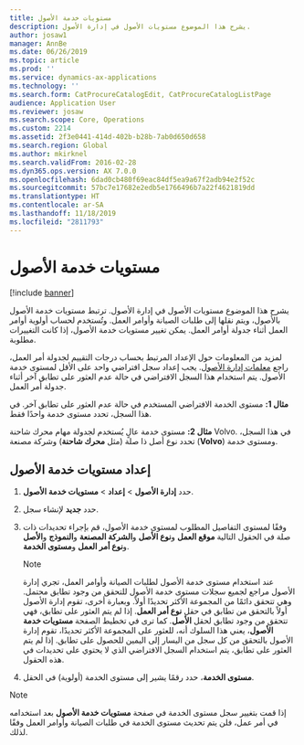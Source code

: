 ```yaml
---
title: مستويات خدمة الأصول
description: يشرح هذا الموضوع مستويات الأصول في إدارة الأصول.
author: josaw1
manager: AnnBe
ms.date: 06/26/2019
ms.topic: article
ms.prod: ''
ms.service: dynamics-ax-applications
ms.technology: ''
ms.search.form: CatProcureCatalogEdit, CatProcureCatalogListPage
audience: Application User
ms.reviewer: josaw
ms.search.scope: Core, Operations
ms.custom: 2214
ms.assetid: 2f3e0441-414d-402b-b28b-7ab0d650d658
ms.search.region: Global
ms.author: mkirknel
ms.search.validFrom: 2016-02-28
ms.dyn365.ops.version: AX 7.0.0
ms.openlocfilehash: 6dad0cb480f69eac84df5ea9a67f2adb94e2f52c
ms.sourcegitcommit: 57bc7e17682e2edb5e1766496b7a22f4621819dd
ms.translationtype: HT
ms.contentlocale: ar-SA
ms.lasthandoff: 11/18/2019
ms.locfileid: "2811793"
---
```

# <a name="asset-service-levels"></a>مستويات خدمة الأصول

[!include [banner](../../includes/banner.md)]

 

يشرح هذا الموضوع مستويات الأصول في إدارة الأصول. ترتبط مستويات خدمة الأصول بالأصول، ويتم نقلها إلى طلبات الصيانة وأوامر العمل. وتُستخدم لحساب أولوية أوامر العمل أثناء جدولة أوامر العمل. يمكن تغيير مستويات خدمة الأصول، إذا كانت التغييرات مطلوبة.

لمزيد من المعلومات حول الإعداد المرتبط بحساب درجات التقييم لجدولة أمر العمل، راجع [معلمات إدارة الأصول](../setup-for-objects/enterprise-asset-management-parameters.md). يجب إعداد سجل افتراضي واحد على الأقل لمستوى خدمة الأصول. يتم استخدام هذا السجل الافتراضي في حالة عدم العثور على تطابق آخر أثناء جدولة أمر العمل.

**مثال 1:** مستوى الخدمة الافتراضي المستخدم في حالة عدم العثور على تطابق آخر. في هذا السجل، تحدد مستوى خدمة واحدًا فقط.

**مثال 2:** مستوى خدمة عالٍ يُستخدم لجدولة مهام محرك شاحنة Volvo. في هذا السجل، تحدد نوع أصل ذا صلة (مثل **محرك شاحنة**) وشركة مصنعة (**Volvo**) ومستوى خدمة.

## <a name="set-up-asset-service-levels"></a>إعداد مستويات خدمة الأصول

1. حدد **إدارة الأصول** \> **إعداد** \> **مستويات خدمة الأصول**.
2. حدد **جديد** لإنشاء سجل.
3. وفقًا لمستوى التفاصيل المطلوب لمستوى خدمة الأصول، قم بإجراء تحديدات ذات صلة في الحقول التالية **موقع العمل** و**نوع الأصل** و**الشركة المصنعة** و**النموذج** و**الأصل‏‎** و**نوع أمر العمل** و**مستوى الخدمة**.

    > [!NOTE]
    > عند استخدام مستوى خدمة الأصول لطلبات الصيانة وأوامر العمل، تجري إدارة الأصول مراجع لجميع سجلات مستوى خدمة الأصول للتحقق من وجود تطابق محتمل. وهي تتحقق دائمًا من المجموعة الأكثر تحديدًا أولاً. وبعبارة أخرى، تقوم إدارة الأصول أولاً بالتحقق من تطابق في حقل **نوع أمر العمل**. إذا لم يتم العثور على تطابق، فهي تتحقق من وجود تطابق لحقل **الأصل**. كما ترى في تخطيط الصفحة **مستويات خدمة الأصول**، يعني هذا السلوك أنه، للعثور على المجموعة الأكثر تحديدًا، تقوم إدارة الأصول بالتحقق من كل سجل من اليسار إلى اليمين للحصول على تطابق. إذا لم يتم العثور على تطابق، يتم استخدام السجل الافتراضي الذي لا يحتوي على تحديدات في هذه الحقول.

4. في الحقل‏‎ **مستوى الخدمة**، حدد رقمًا يشير إلى مستوى الخدمة (أولوية).


> [!NOTE]
> إذا قمت بتغيير سجل مستوى الخدمة في صفحة **مستويات خدمة الأصول** بعد استخدامه في أمر عمل، فلن يتم تحديث مستوى الخدمة في طلبات الصيانة وأوامر العمل وفقًا لذلك.
